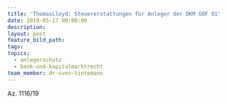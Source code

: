 ```yaml
---
title: 'ThomasLloyd: Steuererstattungen für Anleger der DKM GOF 01'
date: 2019-05-17 00:00:00
description:
layout: post
feature_bild_path:
tags:
topics:
  - anlegerschutz
  - bank-und-kapitalmarktrecht
team_member: dr-sven-tintemann
---
```


Az. 1116/19